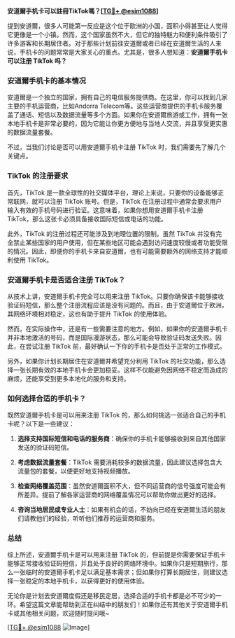 **安道爾手机卡可以註冊TikTok嗎？[[TG💪+ @esim1088](https://t.me/s/esim1088)]**

提到安道爾，很多人可能第一反应是这个位于欧洲的小国，面积小得甚至让人觉得它更像是一个小镇。然而，这个国家虽然不大，但它的独特魅力和便利条件吸引了许多游客和长期居住者。对于那些计划前往安道爾或者已经在安道爾生活的人来说，手机卡的问题常常是大家关心的重点。尤其是，很多人想知道：**安道爾手机卡可以注册 TikTok 吗？**

### 安道爾手机卡的基本情况

安道爾是一个独立的国家，拥有自己的电信服务提供商。在这里，你可以找到几家主要的手机运营商，比如Andorra Telecom等。这些运营商提供的手机卡服务覆盖了通话、短信以及数据流量等多个方面。如果你在安道爾旅游或工作，拥有一张本地手机卡是非常必要的，因为它能让你更方便地与当地人交流，并且享受更实惠的数据流量套餐。

不过，当我们讨论是否可以用安道爾手机卡注册 TikTok 时，我们需要先了解几个关键点。

### TikTok 的注册要求

首先，TikTok 是一款全球性的社交媒体平台，理论上来说，只要你的设备能够正常联网，就可以注册 TikTok 账号。但是，TikTok 在注册过程中通常会要求用户输入有效的手机号码进行验证。这意味着，如果你想用安道爾手机卡注册 TikTok，那么这张卡必须具备接收国际短信或电话的功能。

此外，TikTok 的注册过程还可能涉及到地理位置的限制。虽然 TikTok 并没有完全禁止某些国家的用户使用，但在某些地区可能会遇到访问速度较慢或者功能受限的情况。因此，即便你的手机卡来自安道爾，也有可能需要额外的网络支持才能顺利使用 TikTok。

### 安道爾手机卡是否适合注册 TikTok？

从技术上讲，安道爾手机卡完全可以用来注册 TikTok。只要你确保该卡能够接收验证码短信，那么整个注册流程应该是没有问题的。而且，由于安道爾位于欧洲，其网络环境相对稳定，这也有助于提升 TikTok 的使用体验。

然而，在实际操作中，还是有一些需要注意的地方。例如，如果你的安道爾手机卡并非本地激活的号码，而是国际漫游状态，那么可能会导致验证码发送失败。因此，在尝试注册 TikTok 前，最好确认一下你的手机卡是否处于正常的工作模式。

另外，如果你计划长期居住在安道爾并希望充分利用 TikTok 的社交功能，那么选择一张长期有效的本地手机卡会更加稳妥。这样不仅能避免因网络不稳定而造成的麻烦，还能享受到更多本地化的服务和支持。

### 如何选择合适的手机卡？

既然安道爾手机卡是可以用来注册 TikTok 的，那么如何挑选一张适合自己的手机卡呢？以下是一些建议：

1. **选择支持国际短信和电话的服务商**：确保你的手机卡能够接收到来自其他国家发送的验证码短信。
   
2. **考虑数据流量套餐**：TikTok 需要消耗较多的数据流量，因此建议选择包含大流量包的套餐，以便更好地支持视频播放。

3. **检查网络覆盖范围**：虽然安道爾面积不大，但不同运营商的信号强度可能会有所差异。提前了解各家运营商的网络覆盖情况可以帮助你做出更好的选择。

4. **咨询当地居民或专业人士**：如果有机会的话，不妨向已经在安道爾生活的朋友们请教他们的经验，听听他们推荐的运营商和服务。

### 总结

综上所述，安道爾手机卡是可以用来注册 TikTok 的，但前提是你需要保证手机卡能够正常接收验证码短信，并且处于良好的网络环境中。如果你只是短期旅行，那么一张临时的安道爾手机卡足以满足基本需求；但如果你打算长期居住，则建议选择一张稳定的本地手机卡，以获得更好的使用体验。

无论你是计划去安道爾度假还是移民定居，选择合适的手机卡都是必不可少的一环。希望这篇文章能帮助到正在纠结中的朋友们！如果你还有其他关于安道爾手机卡或其他相关问题，欢迎随时提问哦~

[[TG💪+ @esim1088](https://t.me/s/esim1088) ![Image](https://i.postimg.cc/4NQfJmqS/Snipaste-2025-05-13-00-14-12.png)]